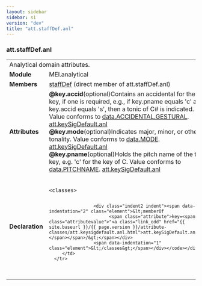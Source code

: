 ```yaml
---
layout: sidebar
sidebar: s1
version: "dev"
title: "att.staffDef.anl"
---
```

<div class="classSpec att">
   <h3 id="att.staffDef.anl">att.staffDef.anl</h3>
   <table class="wovenodd">
      <tr>
         <td colspan="2" class="wovenodd-col2">Analytical domain attributes.</td>
      </tr>
      <tr>
         <td class="wovenodd-col1"><strong>Module</strong></td>
         <td class="wovenodd-col2">MEI.analytical</td>
      </tr>
      <tr>
         <td class="wovenodd-col1"><strong>Members</strong></td>
         <td class="wovenodd-col2">
            <div class="parent">
               <div><a class="link_odd_elementSpec" href="{{ site.baseurl }}/{{ page.version }}/elements/staffdef.html">staffDef</a> (direct member of att.staffDef.anl)
               </div>
            </div>
         </td>
      </tr>
      <tr>
         <td class="wovenodd-col1"><strong>Attributes</strong></td>
         <td class="wovenodd-col2">
            <div class="attributeDef"><span class="attribute"><strong>@key.accid</strong></span><span class="attributeUsage">(optional)</span><span class="attributeDesc">Contains an accidental for the tonic key, if one is required, e.g., if key.pname
                  equals 'c' and key.accid equals 's', then a tonic of C# is indicated.</span>
               Value conforms to <a class="link_odd_classSpec" href="{{ site.baseurl }}/{{ page.version }}/data-types/data.accidental.gestural.html">data.ACCIDENTAL.GESTURAL</a>.
               <span class="attributeClasses"><a class="link_odd" href="{{ site.baseurl }}/{{ page.version }}/attribute-classes/att.keysigdefault.anl.html">att.keySigDefault.anl</a></span></div>
            <div class="attributeDef"><span class="attribute"><strong>@key.mode</strong></span><span class="attributeUsage">(optional)</span><span class="attributeDesc">Indicates major, minor, or other tonality.</span>
               Value conforms to <a class="link_odd_classSpec" href="{{ site.baseurl }}/{{ page.version }}/data-types/data.mode.html">data.MODE</a>.
               <span class="attributeClasses"><a class="link_odd" href="{{ site.baseurl }}/{{ page.version }}/attribute-classes/att.keysigdefault.anl.html">att.keySigDefault.anl</a></span></div>
            <div class="attributeDef"><span class="attribute"><strong>@key.pname</strong></span><span class="attributeUsage">(optional)</span><span class="attributeDesc">Holds the pitch name of the tonic key, e.g. 'c' for the key of C.</span>
               Value conforms to <a class="link_odd_classSpec" href="{{ site.baseurl }}/{{ page.version }}/data-types/data.pitchname.html">data.PITCHNAME</a>.
               <span class="attributeClasses"><a class="link_odd" href="{{ site.baseurl }}/{{ page.version }}/attribute-classes/att.keysigdefault.anl.html">att.keySigDefault.anl</a></span></div>
         </td>
      </tr>
      <tr>
         <td class="wovenodd-col1"><strong>Declaration</strong></td>
         <td class="wovenodd-col2">
            <div class="code" xml:space="preserve" data-lang="ODD"><code>
                  <div class="indent1 indent"><span data-indentation="1" class="element">&lt;classes&gt;</span>
                     
                     <div class="indent2 indent"><span data-indentation="2" class="element">&lt;memberOf
                           <span class="attribute">key=<span class="attributevalue">"<a class="link_odd" href="{{ site.baseurl }}/{{ page.version }}/attribute-classes/att.keysigdefault.anl.html">att.keySigDefault.anl</a>"</span></span>/&gt;</span></div>
                     <span data-indentation="1" class="element">&lt;/classes&gt;</span></div></code></div>
         </td>
      </tr>
   </table>
</div>